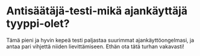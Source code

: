 # Antisäätäjä-testi-mikä ajankäyttäjä tyyppi-olet?
Tämä pieni ja hyvin kepeä testi paljastaa suurimmat ajankäyttöongelmasi, ja antaa pari vihjettä niiden lievittämiseen.  Ethän ota tätä turhan vakavasti!
